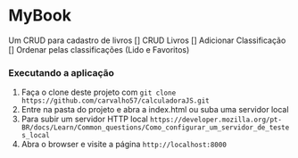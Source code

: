 # MyBook

Um CRUD para cadastro de livros
[] CRUD Livros
[] Adicionar Classificação
[] Ordenar pelas classificações (Lido e Favoritos)

### Executando a aplicação

1. Faça o clone deste projeto com `git clone https://github.com/carvalho57/calculadoraJS.git`
2. Entre na pasta do projeto e abra a index.html ou suba uma servidor local
3. Para subir um servidor HTTP local `https://developer.mozilla.org/pt-BR/docs/Learn/Common_questions/Como_configurar_um_servidor_de_testes_local`
4. Abra o browser e visite a página `http://localhost:8000`

